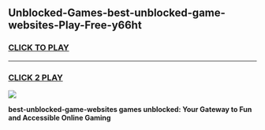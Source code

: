 
## Unblocked-Games-best-unblocked-game-websites-Play-Free-y66ht
<h3>
<a href="https://premium76.site?title=best-unblocked-game-websites&ref=20A">CLICK TO PLAY</a></h3>
<hr>

<h3>
<a href="https://premium76.site?title=best-unblocked-game-websites&ref=20A">CLICK 2 PLAY</a>
  
</h3>

<a href="https://premium76.site?title=best-unblocked-game-websites&ref=20A"><img src="https://clearcache.store/games.png"></a>


**best-unblocked-game-websites games unblocked: Your Gateway to Fun and Accessible Online Gaming**
